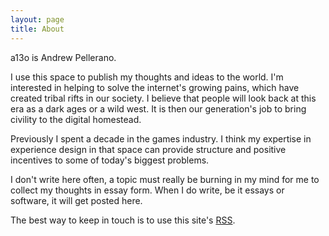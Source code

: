 ```yaml
---
layout: page
title: About
---
```

a13o is Andrew Pellerano.

I use this space to publish my thoughts and ideas to the world. I'm interested in helping to solve the internet's growing pains, which have created tribal rifts in our society. I believe that people will look back at this era as a dark ages or a wild west. It is then our generation's job to bring civility to the digital homestead.

Previously I spent a decade in the games industry. I think my expertise in experience design in that space can provide structure and positive incentives to some of today's biggest problems.

I don't write here often, a topic must really be burning in my mind for me to collect my thoughts in essay form. When I do write, be it essays or software, it will get posted here.

The best way to keep in touch is to use this site's <a href="feed.xml">RSS</a>.
